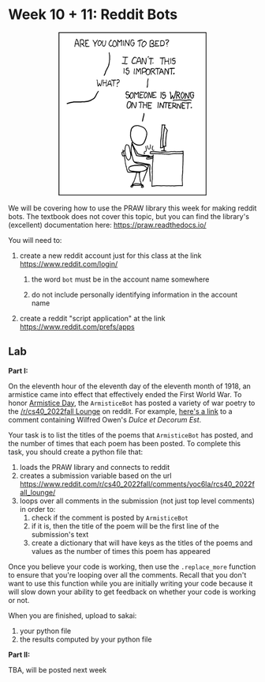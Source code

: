 # Week 10 + 11: Reddit Bots

<center>
<img width=300px src=duty_calls.png />
</center>

We will be covering how to use the PRAW library this week for making reddit bots.
The textbook does not cover this topic,
but you can find the library's (excellent) documentation here:
<https://praw.readthedocs.io/>

You will need to:

1. create a new reddit account just for this class at the link <https://www.reddit.com/login/>

    1. the word `bot` must be in the account name somewhere

    1. do not include personally identifying information in the account name

1. create a reddit "script application" at the link <https://www.reddit.com/prefs/apps>

## Lab

**Part I:**

On the eleventh hour of the eleventh day of the eleventh month of 1918, an armistice came into effect that effectively ended the First World War.
To honor [Armistice Day](https://en.wikipedia.org/wiki/Armistice_Day),
the `ArmisticeBot` has posted a variety of war poetry to the [/r/cs40_2022fall Lounge](https://www.reddit.com/r/cs40_2022fall/comments/yoc6la/rcs40_2022fall_lounge/) on reddit.
For example, [here's a link](https://www.reddit.com/r/cs40_2022fall/comments/yoc6la/rcs40_2022fall_lounge/ivx2fnu/) to a comment containing Wilfred Owen's *Dulce et Decorum Est*.

Your task is to list the titles of the poems that `ArmisticeBot` has posted,
and the number of times that each poem has been posted.
To complete this task, you should create a python file that:

1. loads the PRAW library and connects to reddit
1. creates a submission variable based on the url <https://www.reddit.com/r/cs40_2022fall/comments/yoc6la/rcs40_2022fall_lounge/>
1. loops over all comments in the submission (not just top level comments) in order to:
    1. check if the comment is posted by `ArmisticeBot`
    1. if it is, then the title of the poem will be the first line of the submission's text
    1. create a dictionary that will have keys as the titles of the poems and values as the number of times this poem has appeared

Once you believe your code is working, then use the `.replace_more` function to ensure that you're looping over all the comments.
Recall that you don't want to use this function while you are initially writing your code because it will slow down your ability to get feedback on whether your code is working or not.

When you are finished, upload to sakai:

1. your python file
1. the results computed by your python file

**Part II:**

TBA, will be posted next week

<!--
Week 10: [/hw_04/lab-PRAW](/hw_04/lab-PRAW).

Week 11: [/hw_04/lab-madlibs](/hw_04/lab-madlibs).
->>
